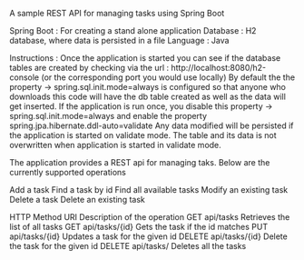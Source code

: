 A sample REST API for managing tasks using Spring Boot

Spring Boot : For creating a stand alone application
Database : H2 database, where data is persisted in a file
Language : Java

Instructions :
Once the application is started you can see if the database tables are created by checking via
the url : http://localhost:8080/h2-console (or the corresponding port you would use locally)
By default the the property -> spring.sql.init.mode=always is configured so that anyone who downloads this
code will have the db table created as well as the data will get inserted.
If the application is run once, you disable this property -> spring.sql.init.mode=always
and enable the property spring.jpa.hibernate.ddl-auto=validate
Any data modified will be persisted if the application is started on validate mode.
The table and its data is not overwritten when application is started in validate mode.

The application provides a REST api for managing taks. Below are the currently supported operations

Add a task
Find a task by id
Find all available tasks
Modify an existing task
Delete a task
Delete an existing task

HTTP Method      URI                                     Description of the operation
GET             api/tasks                                Retrieves the list of all tasks
GET             api/tasks/{id}                           Gets the task if the id matches
PUT             api/tasks/{id}                           Updates a task for the given id
DELETE          api/tasks/{id}                           Delete the task for the given id
DELETE          api/tasks/                               Deletes all the tasks

